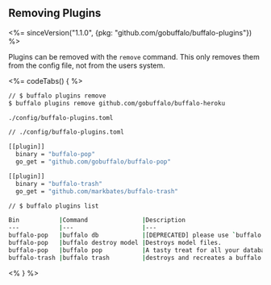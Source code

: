 ## Removing Plugins

<%= sinceVersion("1.1.0", {pkg: "github.com/gobuffalo/buffalo-plugins"}) %>

Plugins can be removed with the `remove` command. This only removes them from the config file, not from the users system.

<%= codeTabs() { %>
```bash
// $ buffalo plugins remove
$ buffalo plugins remove github.com/gobuffalo/buffalo-heroku

./config/buffalo-plugins.toml
```

``` bash
// ./config/buffalo-plugins.toml

[[plugin]]
  binary = "buffalo-pop"
  go_get = "github.com/gobuffalo/buffalo-pop"

[[plugin]]
  binary = "buffalo-trash"
  go_get = "github.com/markbates/buffalo-trash"
```

```bash
// $ buffalo plugins list

Bin           |Command               |Description
---           |---                   |---
buffalo-pop   |buffalo db            |[DEPRECATED] please use `buffalo pop` instead.
buffalo-pop   |buffalo destroy model |Destroys model files.
buffalo-pop   |buffalo pop           |A tasty treat for all your database needs
buffalo-trash |buffalo trash         |destroys and recreates a buffalo app
```
<% } %>
